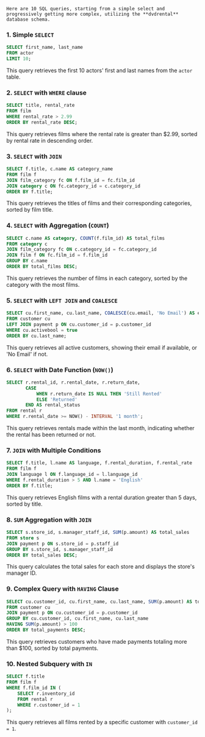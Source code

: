    Here are 10 SQL queries, starting from a simple select and progressively getting more complex, utilizing the **dvdrental** database schema.

### 1. Simple `SELECT`
```sql
SELECT first_name, last_name
FROM actor
LIMIT 10;
```
This query retrieves the first 10 actors' first and last names from the `actor` table.

### 2. `SELECT` with `WHERE` clause
```sql
SELECT title, rental_rate
FROM film
WHERE rental_rate > 2.99
ORDER BY rental_rate DESC;
```
This query retrieves films where the rental rate is greater than $2.99, sorted by rental rate in descending order.

### 3. `SELECT` with `JOIN`
```sql
SELECT f.title, c.name AS category_name
FROM film f
JOIN film_category fc ON f.film_id = fc.film_id
JOIN category c ON fc.category_id = c.category_id
ORDER BY f.title;
```
This query retrieves the titles of films and their corresponding categories, sorted by film title.

### 4. `SELECT` with Aggregation (`COUNT`)
```sql
SELECT c.name AS category, COUNT(f.film_id) AS total_films
FROM category c
JOIN film_category fc ON c.category_id = fc.category_id
JOIN film f ON fc.film_id = f.film_id
GROUP BY c.name
ORDER BY total_films DESC;
```
This query retrieves the number of films in each category, sorted by the category with the most films.

### 5. `SELECT` with `LEFT JOIN` and `COALESCE`
```sql
SELECT cu.first_name, cu.last_name, COALESCE(cu.email, 'No Email') AS email
FROM customer cu
LEFT JOIN payment p ON cu.customer_id = p.customer_id
WHERE cu.activebool = true
ORDER BY cu.last_name;
```
This query retrieves all active customers, showing their email if available, or 'No Email' if not.

### 6. `SELECT` with Date Function (`NOW()`)
```sql
SELECT r.rental_id, r.rental_date, r.return_date, 
       CASE 
           WHEN r.return_date IS NULL THEN 'Still Rented'
           ELSE 'Returned'
       END AS rental_status
FROM rental r
WHERE r.rental_date >= NOW() - INTERVAL '1 month';
```
This query retrieves rentals made within the last month, indicating whether the rental has been returned or not.

### 7. `JOIN` with Multiple Conditions
```sql
SELECT f.title, l.name AS language, f.rental_duration, f.rental_rate
FROM film f
JOIN language l ON f.language_id = l.language_id
WHERE f.rental_duration > 5 AND l.name = 'English'
ORDER BY f.title;
```
This query retrieves English films with a rental duration greater than 5 days, sorted by title.

### 8. `SUM` Aggregation with `JOIN`
```sql
SELECT s.store_id, s.manager_staff_id, SUM(p.amount) AS total_sales
FROM store s
JOIN payment p ON s.store_id = p.staff_id
GROUP BY s.store_id, s.manager_staff_id
ORDER BY total_sales DESC;
```
This query calculates the total sales for each store and displays the store's manager ID.

### 9. Complex Query with `HAVING` Clause
```sql
SELECT cu.customer_id, cu.first_name, cu.last_name, SUM(p.amount) AS total_payments
FROM customer cu
JOIN payment p ON cu.customer_id = p.customer_id
GROUP BY cu.customer_id, cu.first_name, cu.last_name
HAVING SUM(p.amount) > 100
ORDER BY total_payments DESC;
```
This query retrieves customers who have made payments totaling more than $100, sorted by total payments.

### 10. Nested Subquery with `IN`
```sql
SELECT f.title
FROM film f
WHERE f.film_id IN (
    SELECT r.inventory_id
    FROM rental r
    WHERE r.customer_id = 1
);
```
This query retrieves all films rented by a specific customer with `customer_id = 1`.

